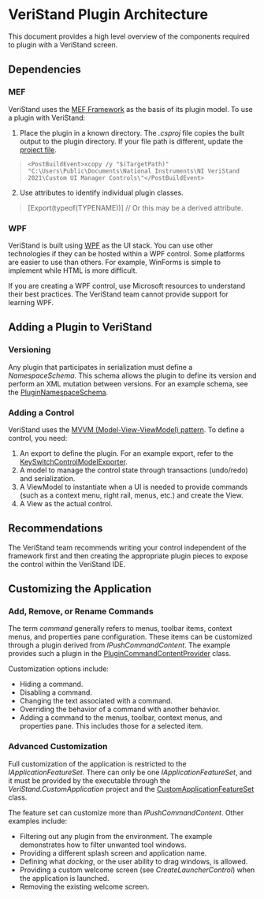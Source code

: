 # VeriStand Plugin Architecture

This document provides a high level overview of the components required to plugin with a VeriStand screen.

## Dependencies
### MEF
VeriStand uses the [MEF Framework](https://docs.microsoft.com/en-us/dotnet/framework/mef/) as the basis of its plugin model. To use a plugin with VeriStand:
1. Place the plugin in a known directory. The *.csproj* file copies the built output to the plugin directory. If your file path is different, update the [project file](CustomControlsExamples.csproj).
>     <PostBuildEvent>xcopy /y "$(TargetPath)" "C:\Users\Public\Documents\National Instruments\NI VeriStand 2021\Custom UI Manager Controls\"</PostBuildEvent>

2. Use attributes to identify individual plugin classes.
> [Export(typeof(TYPENAME))] // Or this may be a derived attribute.

### WPF
VeriStand is built using [WPF](https://en.wikipedia.org/wiki/Windows_Presentation_Foundation#:~:text=Windows%20Presentation%20Foundation%20(WPF)%20is,NET%20Framework%203.0%20in%202006.) as the UI stack. You can use other technologies if they can be hosted within a WPF control. Some platforms are easier to use than others. For example, WinForms is simple to implement while HTML is more difficult.

If you are creating a WPF control, use Microsoft resources to understand their best practices. The VeriStand team cannot provide support for learning WPF.

## Adding a Plugin to VeriStand

### Versioning
Any plugin that participates in serialization must define a *NamespaceSchema*. This schema allows the plugin to define its version and perform an XML mutation between versions. For an example schema, see the [PluginNamespaceSchema](PluginNamespaceSchema.cs).

### Adding a Control
VeriStand uses the [MVVM (Model-View-ViewModel) pattern](https://en.wikipedia.org/wiki/Model%E2%80%93view%E2%80%93viewmodel).
To define a control, you need:
1. An export to define the plugin. For an example export, refer to the [KeySwitchControlModelExporter](KeySwitchControlModel.cs).
1. A model to manage the control state through transactions (undo/redo) and serialization.
1. A ViewModel to instantiate when a UI is needed to provide commands (such as a context menu, right rail, menus, etc.) and create the View.
1. A View as the actual control.

## Recommendations
The VeriStand team recommends writing your control independent of the framework first and then creating the appropriate plugin pieces to expose the control within the VeriStand IDE.

## Customizing the Application

### Add, Remove, or Rename Commands
The term *command* generally refers to menus, toolbar items, context menus, and properties pane configuration. These items can be customized through a plugin derived from *IPushCommandContent*. The example provides such a plugin in the [PluginCommandContentProvider](PluginCommandContentProvider.cs) class.

Customization options include:
* Hiding a command.
* Disabling a command.
* Changing the text associated with a command.
* Overriding the behavior of a command with another behavior.
* Adding a command to the menus, toolbar, context menus, and properties pane. This includes those for a selected item.

### Advanced Customization
Full customization of the application is restricted to the *IApplicationFeatureSet*. There can only be one *IApplicationFeatureSet*, and it must be provided by the executable through the *VeriStand.CustomApplication* project and the [CustomApplicationFeatureSet](CustomApplicationFeatureSet.cs) class.

The feature set can customize more than *IPushCommandContent*. Other examples include:
* Filtering out any plugin from the environment. The example demonstrates how to filter unwanted tool windows.
* Providing a different splash screen and application name.
* Defining what *docking*, or the user ability to drag windows, is allowed.
* Providing a custom welcome screen (see *CreateLauncherControl*) when the application is launched.
* Removing the existing welcome screen.
